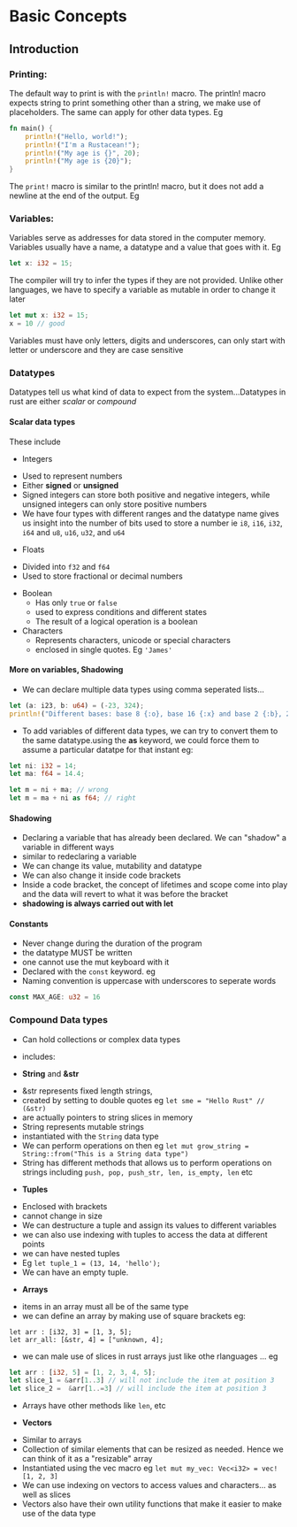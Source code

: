 # Basic Concepts


## Introduction
### Printing:
The default way to print is with the `println!` macro. The println! macro expects string to print something other than a string, we make use of placeholders. The same can apply for other data types. Eg
```rust
fn main() {
	println!("Hello, world!");
	println!("I'm a Rustacean!");
	println!("My age is {}", 20);
	println!("My age is {20}");
}
```
The `print!` macro is similar to the println! macro, but it does not add a newline at the end of the output. Eg

### Variables:
Variables serve as addresses for data stored in the computer memory. Variables usually have a name, a datatype and a value that goes with it. Eg
```rust
let x: i32 = 15;
```
The compiler will try to infer the types if they are not provided. Unlike other languages, we have to specify a variable as mutable in order to change it later
```rust
let mut x: i32 = 15;
x = 10 // good
```
Variables must have only letters, digits and underscores, can only start with letter or underscore and they are case sensitive

### Datatypes

Datatypes tell us what kind of data to expect from the system...Datatypes in rust are either *scalar* or *compound*
#### Scalar data types
These include

* Integers
 - Used to represent numbers
 - Either **signed** or **unsigned**
 - Signed integers can store both positive and negative integers, while unsigned integers can only store positive numbers
 - We have four types with different ranges and the datatype name gives us insight into the number of bits used to store a number ie `i8`, `i16`, `i32`, `i64` and `u8`, `u16`, `u32`, and `u64`
* Floats
 - Divided into `f32` and `f64`
 - Used to store fractional or decimal numbers
* Boolean
  - Has only `true` or `false`
  - used to express conditions and different states
  - The result of a logical operation is a boolean
* Characters
  - Represents characters, unicode or special characters
  - enclosed in single quotes. Eg `'James'`

#### More on variables, Shadowing

* We can declare multiple data types using comma seperated lists...
```rust
let (a: i23, b: u64) = (-23, 324);
println!("Different bases: base 8 {:o}, base 16 {:x} and base 2 {:b}, 24, 24, 24)
```
* To add variables of different data types, we can try to convert them to the same datatype.using the **as** keyword, we could force them to assume a particular datatpe for that instant eg:
```rust
let ni: i32 = 14;
let ma: f64 = 14.4;

let m = ni + ma; // wrong
let m = ma + ni as f64; // right
```

#### Shadowing
* Declaring a variable that has already been declared. We can "shadow" a variable in different ways
* similar to redeclaring a variable
* We can change its value, mutability and datatype
* We can also change it inside code brackets
* Inside a code bracket, the concept of lifetimes and scope come into play and the data will revert to what it was before the bracket
* **shadowing is always carried out with let**

#### Constants
* Never change during the duration of the program
* the datatype MUST be written
* one cannot use the mut keyboard with it
* Declared with the `const` keyword. eg
* Naming convention is uppercase with underscores to seperate words
```rust
const MAX_AGE: u32 = 16
```

### Compound Data types

* Can hold collections or complex data types
* includes:

* **String** and **&str**
 - &str represents fixed length strings,
 - created by setting to double quotes eg `let sme = "Hello Rust" // (&str)`
 - are actually pointers to string slices in memory
 - String represents mutable strings
 - instantiated with the `String` data type
 - We can perform operations on then eg `let mut grow_string = String::from("This is a String data type")`
 - String has different methods that allows us to perform operations on strings including `push, pop, push_str, len, is_empty, len` etc
* **Tuples**
 - Enclosed with brackets
 - cannot change in size
 - We can destructure a tuple and assign its values to different variables
 - we can also use indexing with tuples to access the data at different points
 - we can have nested tuples
 - Eg `let tuple_1 = (13, 14, 'hello');`
 - We can have an empty tuple.

* **Arrays**
 - items in an array must all be of the same type
 - we can define an array by making use of square brackets eg:
```
let arr : [i32, 3] = [1, 3, 5];
let arr_all: [&str, 4] = ["unknown, 4];
```
 - we can male use of slices in rust arrays just like othe rlanguages ... eg
```rust
let arr : [i32, 5] = [1, 2, 3, 4, 5];
let slice_1 = &arr[1..3] // will not include the item at position 3
let slice_2 =  &arr[1..=3] // will include the item at position 3
```
 - Arrays have other methods like `len`, etc

* **Vectors**
 - Similar to arrays
 - Collection of similar elements that can be resized as needed. Hence we can think of it as a "resizable" array
 - Instantiated using the vec macro eg `let mut my_vec: Vec<i32> = vec![1, 2, 3]`
 - We can use indexing on vectors to access values and characters... as well as slices
 - Vectors also have their own utility functions that make it easier to make use of the data type



